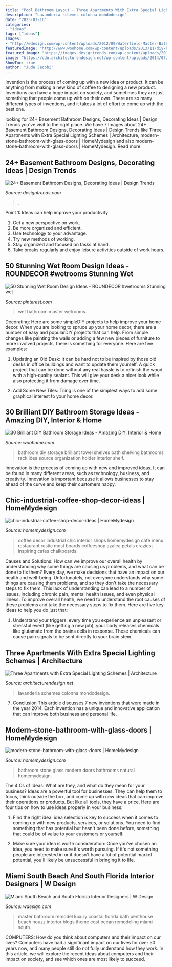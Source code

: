 ```yaml
---
title: "Pool Bathroom Layout - Three Apartments With Extra Special Lighting Schemes"
description: "Lavanderia schemes colonna mondodesign"
date: "2023-01-16"
categories:
- "ideas"
tags: ["ideas"]
images:
- "http://wdesign.com/wp-content/uploads/2012/09/Waterfield-Master-Bath-1-formatted.jpg"
featuredImage: "http://www.woohome.com/wp-content/uploads/2013/11/diy-bathroom-storage-ideas-7.jpg"
featured_image: "https://images.designtrends.com/wp-content/uploads/2016/02/05064850/Industrial-bathroom-basement-design.jpg"
image: "https://cdn.architecturendesign.net/wp-content/uploads/2014/07/31-Bathroom-laundry-room.jpg"
ShowToc: true
author: "Jude Jacobi"
---
```



Invention is the process of coming up with a new idea or product. It can be anything from making a new kind of coffee to designing a new product. Inventions can have a huge impact on society, and sometimes they are just something that people come up with on their own. There are so many different types of inventions, and it takes a lot of effort to come up with the best one.

	

		
looking for 24+ Basement Bathroom Designs, Decorating Ideas | Design Trends you've visit to the right place. We have 7 Images about 24+ Basement Bathroom Designs, Decorating Ideas | Design Trends like Three Apartments with Extra Special Lighting Schemes | Architecture, modern-stone-bathroom-with-glass-doors | HomeMydesign and also modern-stone-bathroom-with-glass-doors | HomeMydesign. Read more:
		
    
## 24+ Basement Bathroom Designs, Decorating Ideas | Design Trends

<img loading=lazy src="https://images.designtrends.com/wp-content/uploads/2016/02/05064850/Industrial-bathroom-basement-design.jpg" onerror="this.onerror=null;this.src='https://tse2.mm.bing.net/th?id=OIP.SM5Cjv5H9wuzsJdEfL2OeQHaLH&amp;pid=15.1';" alt="24+ Basement Bathroom Designs, Decorating Ideas | Design Trends">

_Source: designtrends.com_

>. 

	

Point 1: Ideas can help improve your productivity
1. Get a new perspective on work.
2. Be more organized and efficient.
3. Use technology to your advantage.
4. Try new methods of working.
5. Stay organized and focused on tasks at hand.
6. Take breaks regularly and enjoy leisure activities outside of work hours.

    
## 50 Stunning Wet Room Design Ideas - ROUNDECOR #wetrooms Stunning Wet

<img loading=lazy src="https://i.pinimg.com/736x/8c/31/82/8c3182a6b20d67ddc109375719b01d78.jpg" onerror="this.onerror=null;this.src='https://tse2.mm.bing.net/th?id=OIP.YliQWLQy6f1Yxuxvcwf3JgHaJ-&amp;pid=15.1';" alt="50 Stunning Wet Room Design Ideas - ROUNDECOR #wetrooms Stunning wet">

_Source: pinterest.com_

>wet bathroom master wetrooms. 

	

Decorating: Here are some simpleDIY projects to help improve your home decor.
When you are looking to spruce up your home decor, there are a number of easy and popularDIY projects that can help. From simple changes like painting the walls or adding a few new pieces of furniture to more involved projects, there is something for everyone. Here are five examples:
1. Updating an Old Desk: It can be hard not to be inspired by those old desks in office buildings and want to update them yourself. A quick project that can be done without any real hassle is to refinish the wood with a high-quality sealant. This will give your desk a nicer look while also protecting it from damage over time.

2. Add Some New Tiles: Tiling is one of the simplest ways to add some graphical interest to your home decor.

    
## 30 Brilliant DIY Bathroom Storage Ideas - Amazing DIY, Interior &amp; Home

<img loading=lazy src="http://www.woohome.com/wp-content/uploads/2013/11/diy-bathroom-storage-ideas-7.jpg" onerror="this.onerror=null;this.src='https://tse1.mm.bing.net/th?id=OIP.SWMV8u34vxFvanTNIgEJhQHaNK&amp;pid=15.1';" alt="30 Brilliant DIY Bathroom Storage Ideas - Amazing DIY, Interior &amp; Home">

_Source: woohome.com_

>bathroom diy storage brilliant towel shelves bath shelving bathrooms rack idea source organization holder interior shelf. 

	

Innovation is the process of coming up with new and improved ideas. It can be found in many different areas, such as technology, business, and creativity. Innovation is important because it allows businesses to stay ahead of the curve and keep their customers happy.

    
## Chic-industrial-coffee-shop-decor-ideas | HomeMydesign

<img loading=lazy src="https://homemydesign.com/wp-content/uploads/2019/05/chic-industrial-coffee-shop-decor-ideas.jpg" onerror="this.onerror=null;this.src='https://tse4.mm.bing.net/th?id=OIP.UbGFDmkg_Vb9zXvzAxoqmgHaLG&amp;pid=15.1';" alt="chic-industrial-coffee-shop-decor-ideas | HomeMydesign">

_Source: homemydesign.com_

>coffee decor industrial chic interior shops homemydesign cafe menu restaurant rustic most boards coffeeshop azalea petals craziest inspiring cafes chalkboards. 

	

Causes and Solutions: How can we improve our overall health by understanding why some things are causing us problems, and what can be done to fix them?
Every day, we make decisions that have an impact on our health and well-being. Unfortunately, not everyone understands why some things are causing them problems, and so they don't take the necessary steps to fix them. This lack of understanding can lead to a number of issues, including chronic pain, mental health issues, and even physical illness. To improve overall health, we need to understand the root causes of these problems and take the necessary steps to fix them. Here are five key ideas to help you do just that: 
1) Understand your triggers: every time you experience an unpleasant or stressful event (like getting a new job), your body releases chemicals like glutamate from the brains cells in response. These chemicals can cause pain signals to be sent directly to your brain stem.

    
## Three Apartments With Extra Special Lighting Schemes | Architecture

<img loading=lazy src="https://cdn.architecturendesign.net/wp-content/uploads/2014/07/31-Bathroom-laundry-room.jpg" onerror="this.onerror=null;this.src='https://tse2.mm.bing.net/th?id=OIP.f8EpPjELsuVa_oOzYJ742QHaJ4&amp;pid=15.1';" alt="Three Apartments with Extra Special Lighting Schemes | Architecture">

_Source: architecturendesign.net_

>lavanderia schemes colonna mondodesign. 

	

7. Conclusion
This article discusses 7 new inventions that were made in the year 2014. Each invention has a unique and innovative application that can improve both business and personal life.

    
## Modern-stone-bathroom-with-glass-doors | HomeMydesign

<img loading=lazy src="https://homemydesign.com/wp-content/uploads/2016/05/modern-stone-bathroom-with-glass-doors.jpg" onerror="this.onerror=null;this.src='https://tse2.mm.bing.net/th?id=OIP.oS3O8IIu9y938pqzNxtJXgHaJ4&amp;pid=15.1';" alt="modern-stone-bathroom-with-glass-doors | HomeMydesign">

_Source: homemydesign.com_

>bathroom stone glass modern doors bathrooms natural homemydesign. 

	

The 4 Cs of Ideas: What are they, and what do they mean for your business?
Ideas are a powerful tool for businesses. They can help them to focus, think outside the box, and come up with new ideas that can improve their operations or products. But like all tools, they have a price. Here are four tips on how to use ideas properly in your business:
1. Find the right idea: idea selection is key to success when it comes to coming up with new products, services, or solutions. You need to find something that has potential but hasn't been done before, something that could be of value to your customers or yourself.

2. Make sure your idea is worth consideration: Once you've chosen an idea, you need to make sure it's worth pursuing. If it's not something people are interested in or it doesn't have a lot of potential market potential, you'll likely be unsuccessful in bringing it to life.

    
## Miami South Beach And South Florida Interior Designers | W Design

<img loading=lazy src="http://wdesign.com/wp-content/uploads/2012/09/Waterfield-Master-Bath-1-formatted.jpg" onerror="this.onerror=null;this.src='https://tse1.mm.bing.net/th?id=OIP.15N-xX4CWkRcMLydpNEiwgHaE1&amp;pid=15.1';" alt="Miami South Beach and South Florida Interior Designers | W Design">

_Source: wdesign.com_

>master bathroom remodel luxury coastal florida bath penthouse beach houzz interior blogs theme cost ocean remodeling miami south. 

	

COMPUTERS: How do you think about computers and their impact on our lives?
Computers have had a significant impact on our lives for over 50 years now, and many people still do not fully understand how they work. In this article, we will explore the recent ideas about computers and their impact on society, and see which ones are most likely to succeed.

